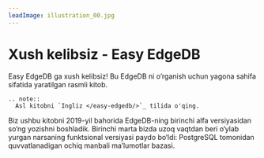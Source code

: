 ```yaml
---
leadImage: illustration_00.jpg
---
```


# Xush kelibsiz - Easy EdgeDB

Easy EdgeDB ga xush kelibsiz! Bu EdgeDB ni o’rganish uchun yagona sahifa sifatida yaratilgan rasmli kitob.

```{eval-rst}
.. note::
  Asl kitobni `Ingliz </easy-edgedb/>`_ tilida o'qing.
```

Biz ushbu kitobni 2019-yil bahorida EdgeDB-ning birinchi alfa versiyasidan so‘ng yozishni boshladik. Birinchi marta bizda uzoq vaqtdan beri o‘ylab yurgan narsaning funktsional versiyasi paydo bo‘ldi: PostgreSQL tomonidan quvvatlanadigan ochiq manbali ma’lumotlar bazasi.
